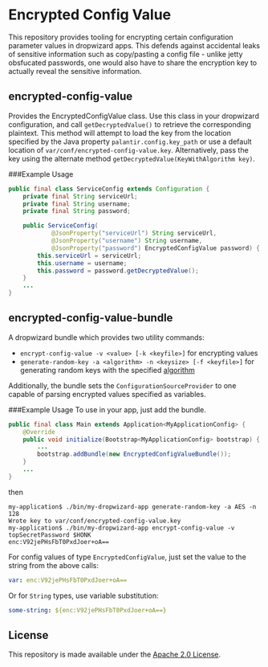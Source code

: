 Encrypted Config Value
======================
This repository provides tooling for encrypting certain configuration parameter values in dropwizard apps. This defends against accidental leaks of sensitive information such as copy/pasting a config file - unlike jetty obsfucated passwords, one would also have to share the encryption key to actually reveal the sensitive information.

encrypted-config-value
----------------------
Provides the EncryptedConfigValue class. Use this class in your dropwizard configuration, and call `getDecryptedValue()` to 
retrieve the corresponding plaintext. This method will attempt to load the key from the location specified by the Java property
`palantir.config.key_path` or use a default location of `var/conf/encrypted-config-value.key`. Alternatively, pass the key using
the alternate method `getDecryptedValue(KeyWithAlgorithm key)`.

###Example Usage
```java
public final class ServiceConfig extends Configuration {
    private final String serviceUrl;
    private final String username;
    private final String password;

    public ServiceConfig(
            @JsonProperty("serviceUrl") String serviceUrl,
            @JsonProperty("username") String username,
            @JsonProperty("password") EncryptedConfigValue password) {
        this.serviceUrl = serviceUrl;
        this.username = username;
        this.password = password.getDecryptedValue();
    }
    ...
}
```

encrypted-config-value-bundle
-----------------------------
A dropwizard bundle which provides two utility commands:
 - `encrypt-config-value -v <value> [-k <keyfile>]` for encrypting values
 - `generate-random-key -a <algorithm> -n <keysize> [-f <keyfile>]` for generating random keys with the specified [algorithm](https://docs.oracle.com/javase/7/docs/technotes/guides/security/StandardNames.html#KeyGenerator)

Additionally, the bundle sets the `ConfigurationSourceProvider` to one capable of parsing encrypted values specified as variables.

###Example Usage
To use in your app, just add the bundle.

```java
public final class Main extends Application<MyApplicationConfig> {
    @Override
    public void initialize(Bootstrap<MyApplicationConfig> bootstrap) {
        ...
        bootstrap.addBundle(new EncryptedConfigValueBundle());
    }
    ...
}
```
 
then

```console
my-application$ ./bin/my-dropwizard-app generate-random-key -a AES -n 128
Wrote key to var/conf/encrypted-config-value.key
my-application$ ./bin/my-dropwizard-app encrypt-config-value -v topSecretPassword $HONK
enc:V92jePHsFbT0PxdJoer+oA== 
```

For config values of type `EncryptedConfigValue`, just set the value to the string from the above calls:

```yaml
var: enc:V92jePHsFbT0PxdJoer+oA==
```

Or for `String` types, use variable substitution:

```yaml
some-string: ${enc:V92jePHsFbT0PxdJoer+oA==}
```

License
-------
This repository is made available under the [Apache 2.0 License](http://www.apache.org/licenses/LICENSE-2.0).

